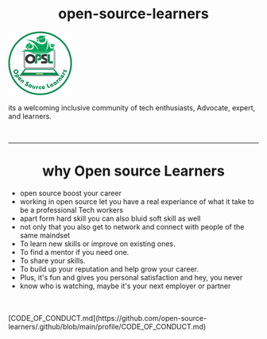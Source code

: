 
<h1 style="text-align: center;">open-source-learners </h1>

<p align="left">
	<img src="https://github.com/open-source-learners/.github/blob/main/profile/logo.png" width="128"/>
</p>

<p>
	its a welcoming inclusive community of tech enthusiasts, Advocate, expert, and learners.    
</p>
<br>
<hr>
<h1 style="text-align: center;" >why Open source Learners</h1>

<ul>
<li>open source boost your career</li>
<li>working in open source let you have a real experiance of what it take to be a professional Tech workers</li>
<li>apart form hard skill you can also bluid soft skill as well</li>
<li>not only that you also get to network and connect with people of the same maindset</li>
<li>To learn new skills or improve on existing ones.</li>
<li>To find a mentor if you need one.</li>
<li>To share your skills.</li>
<li>To build up your reputation and help grow your career.</li>
<li>Plus, it's fun and gives you personal satisfaction and hey, you never</li>
<li>know who is watching, maybe it's your next employer or partner </li>
</ul>	
<br>
<br>
[CODE_OF_CONDUCT.md](https://github.com/open-source-learners/.github/blob/main/profile/CODE_OF_CONDUCT.md)

